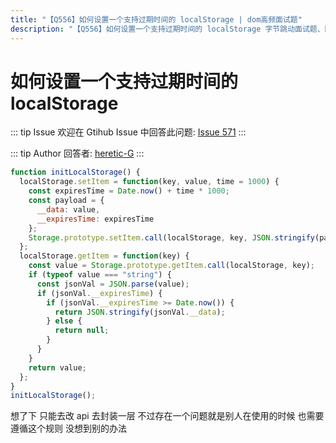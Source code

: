 ```yaml
---
title: "【Q556】如何设置一个支持过期时间的 localStorage | dom高频面试题"
description: "【Q556】如何设置一个支持过期时间的 localStorage 字节跳动面试题、阿里腾讯面试题、美团小米面试题。"
---
```


# 如何设置一个支持过期时间的 localStorage

::: tip Issue
欢迎在 Gtihub Issue 中回答此问题: [Issue 571](https://github.com/shfshanyue/Daily-Question/issues/571)
:::

::: tip Author
回答者: [heretic-G](https://github.com/heretic-G)
:::

```javascript
function initLocalStorage() {
  localStorage.setItem = function(key, value, time = 1000) {
    const expiresTime = Date.now() + time * 1000;
    const payload = {
      __data: value,
      __expiresTime: expiresTime
    };
    Storage.prototype.setItem.call(localStorage, key, JSON.stringify(payload));
  };
  localStorage.getItem = function(key) {
    const value = Storage.prototype.getItem.call(localStorage, key);
    if (typeof value === "string") {
      const jsonVal = JSON.parse(value);
      if (jsonVal.__expiresTime) {
        if (jsonVal.__expiresTime >= Date.now()) {
          return JSON.stringify(jsonVal.__data);
        } else {
          return null;
        }
      }
    }
    return value;
  };
}
initLocalStorage();
```

想了下 只能去改 api 去封装一层 不过存在一个问题就是别人在使用的时候 也需要遵循这个规则 没想到别的办法
